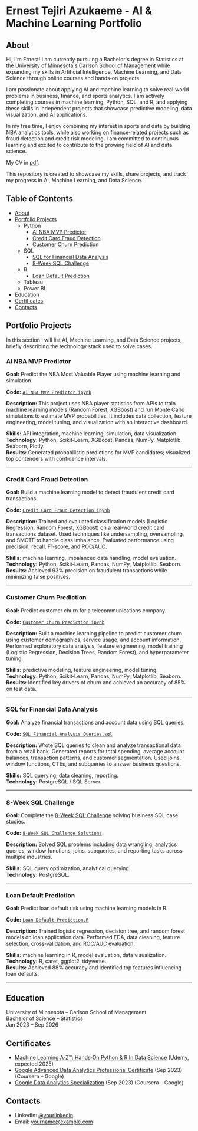 # Ernest Tejiri Azukaeme - AI & Machine Learning Portfolio

## About
Hi, I'm Ernest! I am currently pursuing a Bachelor's degree in Statistics at the University of Minnesota's Carlson School of Management while expanding my skills in Artificial Intelligence, Machine Learning, and Data Science through online courses and hands‑on projects.

I am passionate about applying AI and machine learning to solve real‑world problems in business, finance, and sports analytics. I am actively completing courses in machine learning, Python, SQL, and R, and applying these skills in independent projects that showcase predictive modeling, data visualization, and AI applications.

In my free time, I enjoy combining my interest in sports and data by building NBA analytics tools, while also working on finance‑related projects such as fraud detection and credit risk modeling. I am committed to continuous learning and excited to contribute to the growing field of AI and data science.

My CV in [pdf](link-to-your-cv.pdf).

This repository is created to showcase my skills, share projects, and track my progress in AI, Machine Learning, and Data Science.

## Table of Contents
- [About](#about)
- [Portfolio Projects](#portfolio-projects)
  - Python
    - [AI NBA MVP Predictor](#ai-nba-mvp-predictor)
    - [Credit Card Fraud Detection](#credit-card-fraud-detection)
    - [Customer Churn Prediction](#customer-churn-prediction)
  - SQL
    - [SQL for Financial Data Analysis](#sql-for-financial-data-analysis)
    - [8-Week SQL Challenge](#8-week-sql-challenge)
  - R
    - [Loan Default Prediction](#loan-default-prediction)
  - Tableau
  - Power BI
- [Education](#education)
- [Certificates](#certificates)
- [Contacts](#contacts)

## Portfolio Projects
In this section I will list AI, Machine Learning, and Data Science projects, briefly describing the technology stack used to solve cases.

### AI NBA MVP Predictor
**Goal:** Predict the NBA Most Valuable Player using machine learning and simulation.

**Code:** [`AI NBA MVP Predictor.ipynb`](link-to-your-notebook)

**Description:** This project uses NBA player statistics from APIs to train machine learning models (Random Forest, XGBoost) and run Monte Carlo simulations to estimate MVP probabilities. It includes data collection, feature engineering, model tuning, and visualization with an interactive dashboard.

**Skills:** API integration, machine learning, simulation, data visualization.  
**Technology:** Python, Scikit‑Learn, XGBoost, Pandas, NumPy, Matplotlib, Seaborn, Plotly.  
**Results:** Generated probabilistic predictions for MVP candidates; visualized top contenders with confidence intervals.

---

### Credit Card Fraud Detection
**Goal:** Build a machine learning model to detect fraudulent credit card transactions.

**Code:** [`Credit Card Fraud Detection.ipynb`](link-to-your-notebook)

**Description:** Trained and evaluated classification models (Logistic Regression, Random Forest, XGBoost) on a real‑world credit card transactions dataset. Used techniques like undersampling, oversampling, and SMOTE to handle class imbalance. Evaluated performance using precision, recall, F1‑score, and ROC/AUC.

**Skills:** machine learning, imbalanced data handling, model evaluation.  
**Technology:** Python, Scikit‑Learn, Pandas, NumPy, Matplotlib, Seaborn.  
**Results:** Achieved 93% precision on fraudulent transactions while minimizing false positives.

---

### Customer Churn Prediction
**Goal:** Predict customer churn for a telecommunications company.

**Code:** [`Customer Churn Prediction.ipynb`](link-to-your-notebook)

**Description:** Built a machine learning pipeline to predict customer churn using customer demographics, service usage, and account information. Performed exploratory data analysis, feature engineering, model training (Logistic Regression, Decision Trees, Random Forest), and hyperparameter tuning.

**Skills:** predictive modeling, feature engineering, model tuning.  
**Technology:** Python, Scikit‑Learn, Pandas, NumPy, Matplotlib, Seaborn.  
**Results:** Identified key drivers of churn and achieved an accuracy of 85% on test data.

---

### SQL for Financial Data Analysis
**Goal:** Analyze financial transactions and account data using SQL queries.

**Code:** [`SQL Financial Analysis Queries.sql`](link-to-your-sql-file)

**Description:** Wrote SQL queries to clean and analyze transactional data from a retail bank. Generated reports for total spending, average account balances, transaction patterns, and customer segmentation. Used joins, window functions, CTEs, and subqueries to answer business questions.

**Skills:** SQL querying, data cleaning, reporting.  
**Technology:** PostgreSQL / SQL Server.

---

### 8-Week SQL Challenge
**Goal:** Complete the [8-Week SQL Challenge](https://8weeksqlchallenge.com/) solving business SQL case studies.

**Code:** [`8-Week SQL Challenge Solutions`](link-to-your-sql-files)

**Description:** Solved SQL problems including data wrangling, analytics queries, window functions, joins, subqueries, and reporting tasks across multiple industries.

**Skills:** SQL query optimization, analytical querying.  
**Technology:** PostgreSQL.

---

### Loan Default Prediction
**Goal:** Predict loan default risk using machine learning models in R.

**Code:** [`Loan Default Prediction.R`](link-to-your-R-script)

**Description:** Trained logistic regression, decision tree, and random forest models on loan application data. Performed EDA, data cleaning, feature selection, cross‑validation, and ROC/AUC evaluation.

**Skills:** machine learning in R, model evaluation, data visualization.  
**Technology:** R, caret, ggplot2, tidyverse.  
**Results:** Achieved 88% accuracy and identified top features influencing loan defaults.

---

## Education
University of Minnesota – Carlson School of Management  
Bachelor of Science – Statistics  
Jan 2023 – Sep 2026

## Certificates
- [Machine Learning A‑Z™: Hands‑On Python & R In Data Science](link-to-certificate) (Udemy, expected 2025)  
- [Google Advanced Data Analytics Professional Certificate](link-to-certificate) (Sep 2023) (Coursera – Google)  
- [Google Data Analytics Specialization](link-to-certificate) (Sep 2023) (Coursera – Google)

## Contacts
- LinkedIn: [@yourlinkedin](https://www.linkedin.com/in/yourlinkedin)  
- Email: yourname@example.com  



